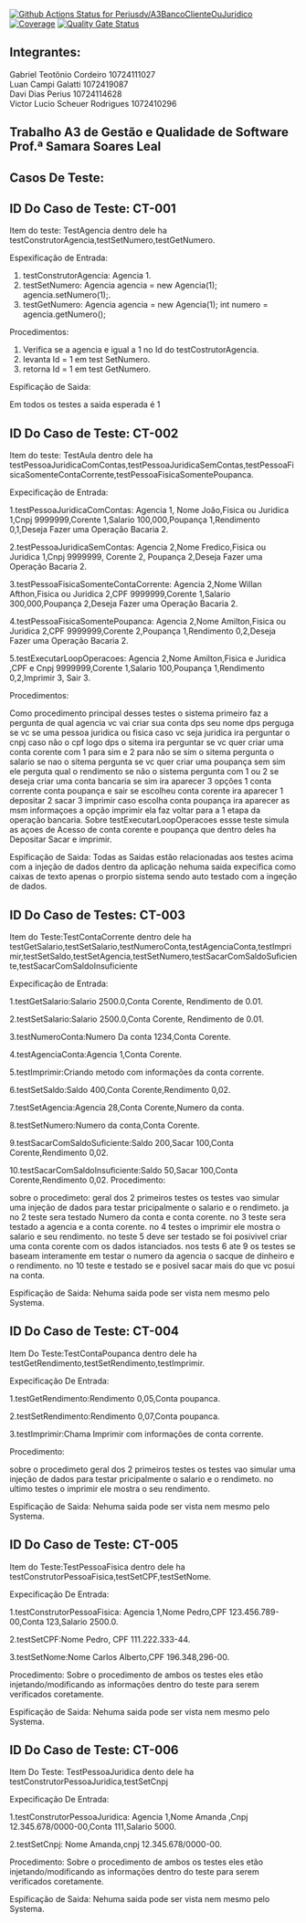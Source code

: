 [![Github Actions Status for Periusdv/A3BancoClienteOuJuridico](https://github.com/Periusdv/A3BancoClienteOuJuridico/workflows/Java%20CI%20with%20Maven/badge.svg)](https://github.com/Periusdv/A3BancoClienteOuJuridico/actions)
[![Coverage](https://sonarcloud.io/api/project_badges/measure?project=Periusdv_A3BancoClienteOuJuridico&metric=coverage)](https://sonarcloud.io/summary/new_code?id=Periusdv_A3BancoClienteOuJuridico)
[![Quality Gate Status](https://sonarcloud.io/api/project_badges/measure?project=Periusdv_A3BancoClienteOuJuridico&metric=alert_status)](https://sonarcloud.io/summary/new_code?id=Periusdv_A3BancoClienteOuJuridico)

## Integrantes:

Gabriel Teotônio Cordeiro 10724111027 \
Luan Campi Galatti 1072419087 \
Davi Dias Perius 10724114628 \
Victor Lucio Scheuer Rodrigues 1072410296

Trabalho A3 de Gestão e Qualidade de Software Prof.ª Samara Soares Leal
------------------------------------------------------------------------
## Casos De Teste:

## ID Do Caso de Teste: CT-001

Item do teste: TestAgencia
dentro dele ha testConstrutorAgencia,testSetNumero,testGetNumero.

Espexificação de Entrada:
1. testConstrutorAgencia: Agencia 1. 
2. testSetNumero: Agencia agencia = new Agencia(1); agencia.setNumero(1);.
3. testGetNumero: Agencia agencia = new Agencia(1); int numero = agencia.getNumero();

Procedimentos:
1. Verifica se a agencia e igual a 1 no Id do testCostrutorAgencia.
2. levanta Id = 1 em test SetNumero.
3. retorna Id = 1 em test GetNumero.

Espificação de Saida:

Em todos os testes a saida esperada é 1 

## ID Do Caso de Teste: CT-002

Item do teste: TestAula
dentro dele ha testPessoaJuridicaComContas,testPessoaJuridicaSemContas,testPessoaFisicaSomenteContaCorrente,testPessoaFisicaSomentePoupanca.

Expecificação de Entrada:

1.testPessoaJuridicaComContas: Agencia 1, Nome João,Fisica ou Juridica 1,Cnpj 9999999,Corente 1,Salario 100,000,Poupança 1,Rendimento 0,1,Deseja Fazer uma Operação Bacaria 2.

2.testPessoaJuridicaSemContas: Agencia 2,Nome Fredico,Fisica ou Juridica 1,Cnpj 9999999, Corente 2, Poupança 2,Deseja Fazer uma Operação Bacaria 2.

3.testPessoaFisicaSomenteContaCorrente: Agencia 2,Nome Willan Afthon,Fisica ou Juridica 2,CPF 9999999,Corente 1,Salario 300,000,Poupança 2,Deseja Fazer uma Operação Bacaria 2.

4.testPessoaFisicaSomentePoupanca: Agencia 2,Nome Amilton,Fisica ou Juridica 2,CPF 9999999,Corente 2,Poupança 1,Rendimento 0,2,Deseja Fazer uma Operação Bacaria 2.

5.testExecutarLoopOperacoes: Agencia 2,Nome Amilton,Fisica e Juridica ,CPF e Cnpj 9999999,Corente 1,Salario 100,Poupança 1,Rendimento 0,2,Imprimir 3, Sair 3.

Procedimentos:

Como procedimento principal desses testes o sistema primeiro faz a pergunta de qual agencia vc vai criar sua conta dps seu nome dps perguga se vc se uma pessoa juridica ou fisica caso vc seja juridica ira perguntar o cnpj caso não o cpf logo dps o sitema ira perguntar se vc quer criar uma conta corente com 1 para sim e 2 para não se sim o sitema  pergunta o salario se nao o sitema pergunta se vc quer criar uma poupança sem sim ele perguta qual o rendimento se não o sistema pergunta com 1 ou 2 se deseja criar uma conta bancaria se sim ira aparecer 3 opções 1 conta corrente conta poupança e sair se escolheu conta corente ira aparecer 1 depositar 2 sacar 3 imprimir caso escolha conta poupança ira aparecer as msm informaçoes a opção imprimir ela faz voltar para a 1 etapa da operação bancaria.
Sobre testExecutarLoopOperacoes essse teste simula as açoes de Acesso de conta corente e poupança que dentro deles ha Depositar Sacar e imprimir.

Espificação de Saida:
Todas as Saidas estão relacionadas aos testes acima com a injeção de dados dentro da aplicação nehuma saida expecifica como caixas de texto apenas o prorpio sistema sendo auto testado com a ingeção de dados.

## ID Do Caso de Testes: CT-003

Item do Teste:TestContaCorrente
dentro dele ha testGetSalario,testSetSalario,testNumeroConta,testAgenciaConta,testImprimir,testSetSaldo,testSetAgencia,testSetNumero,testSacarComSaldoSuficiente,testSacarComSaldoInsuficiente

Expecificação de Entrada:

1.testGetSalario:Salario 2500.0,Conta Corente, Rendimento de 0.01.

2.testSetSalario:Salario 2500.0,Conta Corente, Rendimento de 0.01.

3.testNumeroConta:Numero Da conta 1234,Conta Corente.

4.testAgenciaConta:Agencia 1,Conta Corente.

5.testImprimir:Criando metodo com informações da conta corrente.

6.testSetSaldo:Saldo 400,Conta Corente,Rendimento 0,02.

7.testSetAgencia:Agencia 28,Conta Corente,Numero da conta.

8.testSetNumero:Numero da conta,Conta Corente.

9.testSacarComSaldoSuficiente:Saldo 200,Sacar 100,Conta Corente,Rendimento 0,02.

10.testSacarComSaldoInsuficiente:Saldo 50,Sacar 100,Conta Corente,Rendimento 0,02.
Procedimento:

sobre o procedimeto:
geral dos 2 primeiros testes os testes vao simular uma injeção de dados para testar pricipalmente o salario e o rendimeto.
ja no 2  teste sera testado Numero da conta e conta corente.
no 3 teste sera testado a agencia e a conta corente.
no 4 testes o imprimir ele mostra o salario e seu rendimento.
no teste 5 deve ser testado se foi posivivel criar uma conta corente com os dados istanciados.
nos tests 6 ate 9 os testes se baseam interamente em testar o numero da agencia o sacque de dinheiro e o rendimento.
no 10 teste e testado se e posivel sacar mais do que vc posui na conta.

Espificação de Saida:
Nehuma saida pode ser vista nem mesmo pelo Systema.

## ID Do Caso de Teste: CT-004

Item Do Teste:TestContaPoupanca
dentro dele ha testGetRendimento,testSetRendimento,testImprimir.

Expecificação De Entrada:

1.testGetRendimento:Rendimento 0,05,Conta poupanca.

2.testSetRendimento:Rendimento 0,07,Conta poupanca.

3.testImprimir:Chama Imprimir com informações de conta corrente.

Procedimento:

sobre o procedimeto geral dos 2 primeiros testes os testes vao simular uma injeção de dados para testar pricipalmente o salario e o rendimeto.
no ultimo testes o imprimir ele mostra o seu rendimento.

Espificação de Saida:
Nehuma saida pode ser vista nem mesmo pelo Systema.

## ID Do Caso de Teste: CT-005

Item do Teste:TestPessoaFisica 
dentro dele ha testConstrutorPessoaFisica,testSetCPF,testSetNome.

Expecificação De Entrada:

1.testConstrutorPessoaFisica: Agencia 1,Nome Pedro,CPF 123.456.789-00,Conta 123,Salario 2500.0.

2.testSetCPF:Nome Pedro, CPF 111.222.333-44.

3.testSetNome:Nome Carlos Alberto,CPF 196.348,296-00.

Procedimento:
Sobre o procedimento de ambos os testes eles etão injetando/modificando as informações dentro do teste para serem verificados coretamente.

Espificação de Saida:
Nehuma saida pode ser vista nem mesmo pelo Systema.

## ID Do Caso de Teste: CT-006

Item Do Teste: TestPessoaJuridica
dento dele ha testConstrutorPessoaJuridica,testSetCnpj

Expecificação De Entrada:

1.testConstrutorPessoaJuridica: Agencia 1,Nome Amanda ,Cnpj 12.345.678/0000-00,Conta 111,Salario 5000.

2.testSetCnpj: Nome Amanda,cnpj 12.345.678/0000-00.

Procedimento:
Sobre o procedimento de ambos os testes eles etão injetando/modificando as informações dentro do teste para serem verificados coretamente.

Espificação de Saida:
Nehuma saida pode ser vista nem mesmo pelo Systema.
